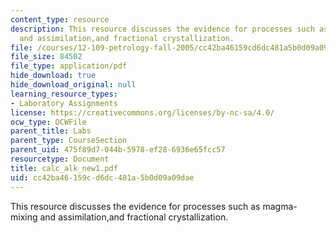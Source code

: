 ```yaml
---
content_type: resource
description: This resource discusses the evidence for processes such as magma- mixing
  and assimilation,and fractional crystallization.
file: /courses/12-109-petrology-fall-2005/cc42ba46159cd6dc481a5b0d09a09dae_calc_alk_new1.pdf
file_size: 84502
file_type: application/pdf
hide_download: true
hide_download_original: null
learning_resource_types:
- Laboratory Assignments
license: https://creativecommons.org/licenses/by-nc-sa/4.0/
ocw_type: OCWFile
parent_title: Labs
parent_type: CourseSection
parent_uid: 475f89d7-044b-5978-ef28-6936e65fcc57
resourcetype: Document
title: calc_alk_new1.pdf
uid: cc42ba46-159c-d6dc-481a-5b0d09a09dae
---
```

This resource discusses the evidence for processes such as magma- mixing and assimilation,and fractional crystallization.